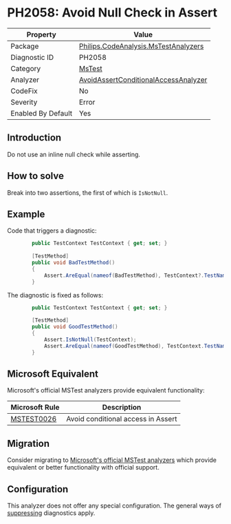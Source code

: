 # PH2058: Avoid Null Check in Assert

| Property | Value  |
|--|--|
| Package | [Philips.CodeAnalysis.MsTestAnalyzers](https://www.nuget.org/packages/Philips.CodeAnalysis.MsTestAnalyzers) |
| Diagnostic ID | PH2058 |
| Category  | [MsTest](../MsTest.md) |
| Analyzer | [AvoidAssertConditionalAccessAnalyzer](https://github.com/philips-software/roslyn-analyzers/blob/main/Philips.CodeAnalysis.MsTestAnalyzers/AvoidAssertConditionalAccessAnalyzer.cs)
| CodeFix  | No |
| Severity | Error |
| Enabled By Default | Yes |

## Introduction

Do not use an inline null check while asserting.

## How to solve

Break into two assertions, the first of which is `IsNotNull`.

## Example

Code that triggers a diagnostic:
``` cs
        public TestContext TestContext { get; set; }
        
        [TestMethod]
        public void BadTestMethod()
        {
            Assert.AreEqual(nameof(BadTestMethod), TestContext?.TestName);
        }
```

The diagnostic is fixed as follows:
``` cs
        public TestContext TestContext { get; set; }
        
        [TestMethod]
        public void GoodTestMethod()
        {
            Assert.IsNotNull(TestContext);
            Assert.AreEqual(nameof(GoodTestMethod), TestContext.TestName);
        }
```

## Microsoft Equivalent

Microsoft's official MSTest analyzers provide equivalent functionality:

| Microsoft Rule | Description |
|---|---|
| [MSTEST0026](https://learn.microsoft.com/dotnet/core/testing/mstest-analyzers/mstest0026) | Avoid conditional access in Assert |

## Migration

Consider migrating to [Microsoft's official MSTest analyzers](../MsTest.md#migration-guide) which provide equivalent or better functionality with official support.

## Configuration

This analyzer does not offer any special configuration. The general ways of [suppressing](https://learn.microsoft.com/en-us/dotnet/fundamentals/code-analysis/suppress-warnings) diagnostics apply.
